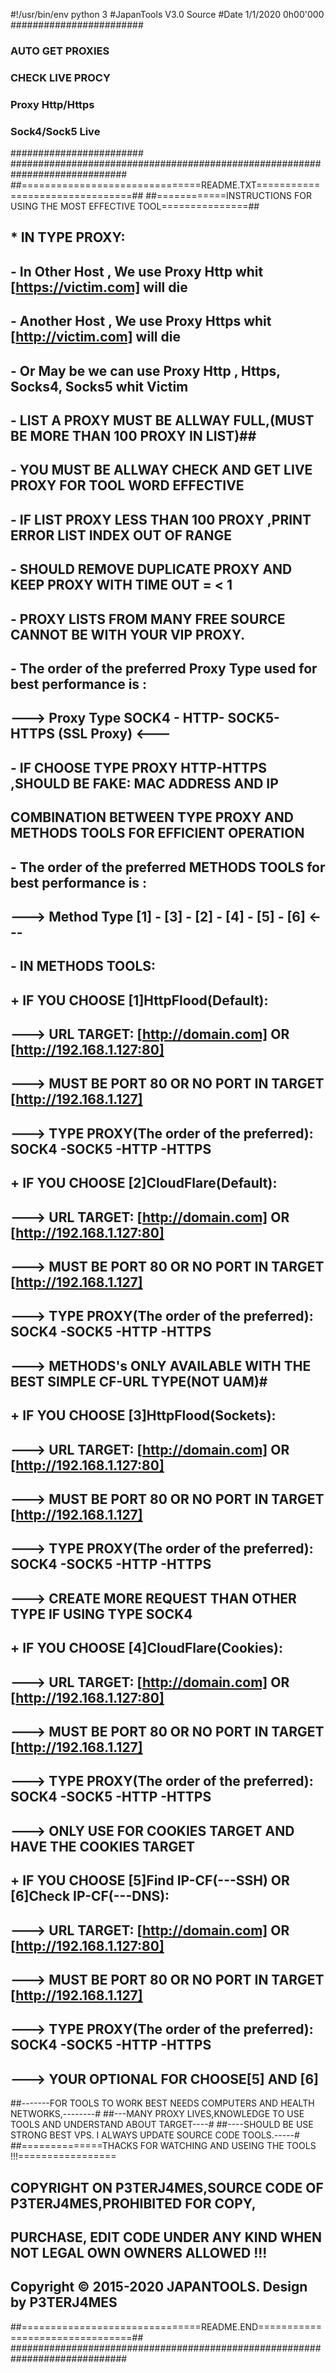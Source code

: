 #!/usr/bin/env python 3
#JapanTools V3.0 Source
#Date 1/1/2020 0h00'000
########################
### AUTO GET PROXIES ###
### CHECK LIVE PROCY ###
### Proxy Http/Https ###
### Sock4/Sock5 Live ###
########################
#############################################################################
##===============================README.TXT================================##
##============INSTRUCTIONS FOR USING THE MOST EFFECTIVE TOOL===============##
## * IN TYPE PROXY:                                                        ##
## - In Other Host , We use Proxy Http whit [https://victim.com] will die ###
## - Another Host , We use Proxy Https whit [http://victim.com] will die  ###
## - Or May be we can use Proxy Http , Https, Socks4, Socks5 whit Victim  ###
## - LIST A PROXY MUST BE ALLWAY FULL,(MUST BE MORE THAN 100 PROXY IN LIST)##
## - YOU MUST BE ALLWAY CHECK AND GET LIVE PROXY FOR TOOL WORD EFFECTIVE ####
## - IF LIST PROXY LESS THAN 100 PROXY ,PRINT ERROR LIST INDEX OUT OF RANGE #
## - SHOULD REMOVE DUPLICATE PROXY  AND KEEP PROXY WITH TIME OUT = < 1      #
## - PROXY LISTS FROM MANY FREE SOURCE CANNOT BE WITH YOUR VIP PROXY.      ##
## - The order of the preferred Proxy Type used for best performance is :  ##
##      --->  Proxy Type SOCK4 - HTTP- SOCK5- HTTPS (SSL Proxy) <---       ##
## - IF CHOOSE TYPE PROXY HTTP-HTTPS ,SHOULD BE FAKE: MAC ADDRESS AND IP   ##
## COMBINATION BETWEEN TYPE PROXY AND METHODS TOOLS FOR EFFICIENT OPERATION #
## - The order of the preferred METHODS TOOLS for best performance is :    ##
##      ---> Method Type [1] - [3] - [2] - [4] - [5] - [6] <---            ##
## - IN METHODS TOOLS:                                                     ##
##   + IF YOU CHOOSE [1]HttpFlood(Default):                                ##
##   ---> URL TARGET: [http://domain.com] OR [http://192.168.1.127:80]     ##
##   ---> MUST BE PORT 80 OR NO PORT IN TARGET [http://192.168.1.127]      ##
##   ---> TYPE PROXY(The order of the preferred): SOCK4 -SOCK5 -HTTP -HTTPS #
##   + IF YOU CHOOSE [2]CloudFlare(Default):                               ##
##   ---> URL TARGET: [http://domain.com] OR [http://192.168.1.127:80]     ##
##   ---> MUST BE PORT 80 OR NO PORT IN TARGET [http://192.168.1.127]      ##
##   ---> TYPE PROXY(The order of the preferred): SOCK4 -SOCK5 -HTTP -HTTPS #
##   ---> METHODS's ONLY AVAILABLE WITH THE BEST SIMPLE CF-URL TYPE(NOT UAM)#
##   + IF YOU CHOOSE [3]HttpFlood(Sockets):                                ##
##   ---> URL TARGET: [http://domain.com] OR [http://192.168.1.127:80]     ##
##   ---> MUST BE PORT 80 OR NO PORT IN TARGET [http://192.168.1.127]      ##
##   ---> TYPE PROXY(The order of the preferred): SOCK4 -SOCK5 -HTTP -HTTPS #
##   ---> CREATE MORE REQUEST THAN OTHER TYPE IF USING TYPE SOCK4           #
##   + IF YOU CHOOSE [4]CloudFlare(Cookies):                               ##
##   ---> URL TARGET: [http://domain.com] OR [http://192.168.1.127:80]     ##
##   ---> MUST BE PORT 80 OR NO PORT IN TARGET [http://192.168.1.127]      ##
##   ---> TYPE PROXY(The order of the preferred): SOCK4 -SOCK5 -HTTP -HTTPS #
##   ---> ONLY USE FOR COOKIES TARGET AND HAVE THE COOKIES TARGET           #
##   + IF YOU CHOOSE [5]Find IP-CF(---SSH) OR [6]Check IP-CF(---DNS):      ##
##   ---> URL TARGET: [http://domain.com] OR [http://192.168.1.127:80]     ##
##   ---> MUST BE PORT 80 OR NO PORT IN TARGET [http://192.168.1.127]      ##
##   ---> TYPE PROXY(The order of the preferred): SOCK4 -SOCK5 -HTTP -HTTPS #
##   --->             YOUR OPTIONAL FOR CHOOSE[5] AND [6]                  ##
##-------FOR TOOLS TO WORK BEST NEEDS COMPUTERS AND HEALTH NETWORKS,--------#
##---MANY PROXY LIVES,KNOWLEDGE TO USE TOOLS AND UNDERSTAND ABOUT TARGET----#
##----SHOULD BE USE STRONG BEST VPS. I ALWAYS UPDATE SOURCE CODE TOOLS.-----#
##==============THACKS FOR WATCHING AND USEING THE TOOLS !!!=================
## COPYRIGHT ON P3TERJ4MES,SOURCE CODE OF P3TERJ4MES,PROHIBITED FOR COPY,   #
## PURCHASE, EDIT CODE UNDER ANY KIND WHEN NOT LEGAL OWN OWNERS ALLOWED !!! #
##         Copyright © 2015-2020 JAPANTOOLS. Design by P3TERJ4MES          ##
##===============================README.END================================##
#############################################################################
